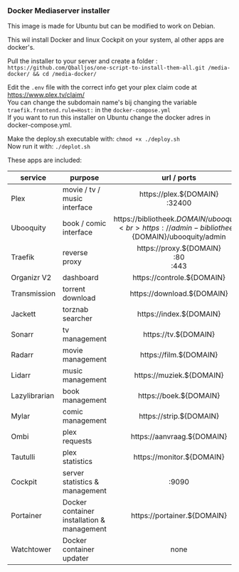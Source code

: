 ### Docker Mediaserver installer

This image is made for Ubuntu but can be modified to work on Debian.

This wil install Docker and linux Cockpit on your system, al other apps are docker's.

Pull the installer to your server and create a folder :  `https://github.com/Qballjos/one-script-to-install-them-all.git /media-docker/ && cd /media-docker/`

Edit the `.env` file with the correct info  get your plex claim code at https://www.plex.tv/claim/  
You can change the subdomain name's bij changing the variable `traefik.frontend.rule=Host:` in the `docker-compose.yml`  
If you want to run this installer on Ubuntu change the docker adres in docker-compose.yml.

Make the deploy.sh executable with: `chmod +x ./deploy.sh`   
Now run it with: `./deplot.sh`

These apps are included:

| service | purpose | url / ports |
| ------- | ------- | :---------: |
| Plex | movie / tv / music interface | https://plex.${DOMAIN} <br> :32400 |
| Ubooquity | book / comic interface | https://bibliotheek.${DOMAIN}/ubooquity <br> https://admin-bibliotheek.${DOMAIN}/ubooquity/admin |
| Traefik | reverse proxy | https://proxy.${DOMAIN} <br> :80 <br> :443|
| Organizr V2 | dashboard | https://controle.${DOMAIN} |
| Transmission | torrent download | https://download.${DOMAIN} |
| Jackett | torznab searcher | https://index.${DOMAIN} |
| Sonarr | tv management | https://tv.${DOMAIN} |
| Radarr | movie management | https://film.${DOMAIN} |
| Lidarr | music management | https://muziek.${DOMAIN} |
| Lazylibrarian | book management | https://boek.${DOMAIN} |
| Mylar | comic management | https://strip.${DOMAIN} |
| Ombi | plex requests | https://aanvraag.${DOMAIN} |
| Tautulli | plex statistics | https://monitor.${DOMAIN} |
| Cockpit | server statistics & management | :9090 |
| Portainer | Docker container installation & management | https://portainer.${DOMAIN} |
| Watchtower | Docker container updater | none |

